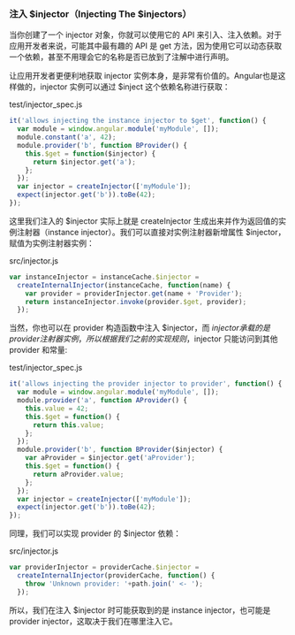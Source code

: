 ### 注入 $injector（Injecting The $injectors）

当你创建了一个 injector 对象，你就可以使用它的 API 来引入、注入依赖。对于应用开发者来说，可能其中最有趣的 API 是 get 方法，因为使用它可以动态获取一个依赖，甚至不用理会它的名称是否已放到了注解中进行声明。

让应用开发者更便利地获取 injector 实例本身，是非常有价值的。Angular也是这样做的，injector 实例可以通过 $inject 这个依赖名称进行获取：

test/injector_spec.js

```js
it('allows injecting the instance injector to $get', function() {
  var module = window.angular.module('myModule', []);
  module.constant('a', 42);
  module.provider('b', function BProvider() {
    this.$get = function($injector) {
      return $injector.get('a');
    };
  });
  var injector = createInjector(['myModule']);
  expect(injector.get('b')).toBe(42);
});
```

这里我们注入的 $injector 实际上就是 createInjector 生成出来并作为返回值的实例注射器（instance injector）。我们可以直接对实例注射器新增属性 $injector，赋值为实例注射器实例：

src/injector.js

```js
var instanceInjector = instanceCache.$injector =
  createInternalInjector(instanceCache, function(name) {
    var provider = providerInjector.get(name + 'Provider');
    return instanceInjector.invoke(provider.$get, provider);
  });
```

当然，你也可以在 provider 构造函数中注入 $injector，而 $injector 承载的是 provider 注射器实例，所以根据我们之前的实现规则，$injector 只能访问到其他 provider 和常量:

test/injector_spec.js

```js
it('allows injecting the provider injector to provider', function() {
  var module = window.angular.module('myModule', []);
  module.provider('a', function AProvider() {
    this.value = 42;
    this.$get = function() {
      return this.value;
    };
  });
  module.provider('b', function BProvider($injector) {
    var aProvider = $injector.get('aProvider');
    this.$get = function() {
      return aProvider.value;
    };
  });
  var injector = createInjector(['myModule']);
  expect(injector.get('b')).toBe(42);
});
```

同理，我们可以实现 provider 的 $injector 依赖：

src/injector.js

```js
var providerInjector = providerCache.$injector =
  createInternalInjector(providerCache, function() {
    throw 'Unknown provider: '+path.join(' <- ');
  });
```

所以，我们在注入 $injector 时可能获取到的是 instance injector，也可能是 provider injector，这取决于我们在哪里注入它。
